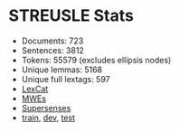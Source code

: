 STREUSLE Stats
==============

* Documents:                723
* Sentences:               3812
* Tokens:                 55579 (excludes ellipsis nodes)
* Unique lemmas:           5168
* Unique full lextags:      597
* [LexCat](LEXCAT.txt)
* [MWEs](MWES.txt)
* [Supersenses](SUPERSENSES.txt)
* [train](train/STATS.md), [dev](dev/STATS.md), [test](test/STATS.md)
